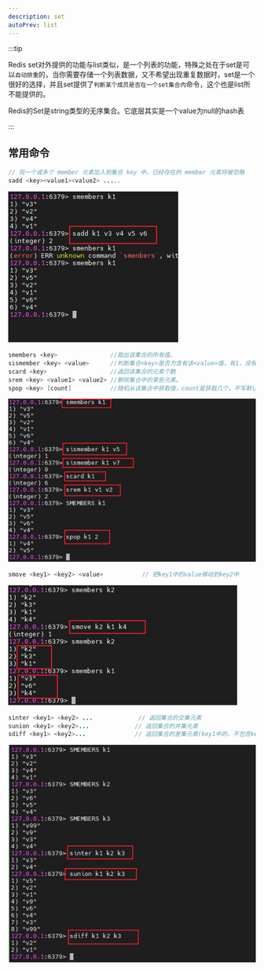 ```yaml
---
description: set
autoPrev: list
---
```


:::tip

Redis set对外提供的功能与list类似，是一个列表的功能，特殊之处在于set是可以`自动排重`的，当你需要存储一个列表数据，又不希望出现重复数据时，set是一个很好的选择，并且set提供了`判断某个成员是否在一个set集合内`命令，这个也是list所不能提供的。

Redis的Set是string类型的无序集合。它底层其实是一个value为null的hash表

:::

## 常用命令
```java
// 将一个或多个 member 元素加入到集合 key 中，已经存在的 member 元素将被忽略
sadd <key><value1><value2> ..... 
```
![sadd](/blogImg/redis/20210528101002.png)

```java
smembers <key>               //取出该集合的所有值。
sismember <key> <value>      //判断集合<key>是否为含有该<value>值，有1，没有0
scard <key>                  //返回该集合的元素个数
srem <key> <value1> <value2> //删除集合中的某些元素。
spop <key> [count]           //随机从该集合中获取值，count是获取几个，不写默认一个 
```
![sadd2](/blogImg/redis/20210528101832.png)
```java
smove <key1> <key2> <value>           // 把key1中的value移动到key2中
```
![sadd3](/blogImg/redis/20210528104336.png)
```java
sinter <key1> <key2> ...             // 返回集合的交集元素
sunion <key1> <key2>...             // 返回集合的并集元素
sdiff <key1> <key2>...              // 返回集合的差集元素(key1中的，不包含key2中的)
```
![sadd4](/blogImg/redis/20210528105707.png)

